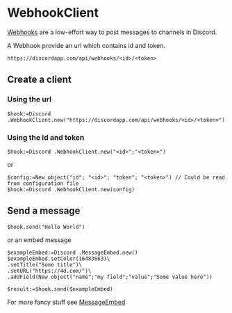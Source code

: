 <!-- Type here your summary -->
# WebhookClient

[Webhooks](https://discordapp.com/developers/docs/resources/webhook) are a low-effort way to post messages to channels in Discord.

A Webhook provide an url which contains id and token.

```
https://discordapp.com/api/webhooks/<id>/<token>
```

## Create a client

### Using the url

```4d
$hook:=Discord .WebhookClient.new("https://discordapp.com/api/webhooks/<id>/<token>")
```

### Using the id and token

```4d
$hook:=Discord .WebhookClient.new("<id>";"<token>")
```

or

```4d
$config:=New object("id"; "<id>"; "token"; "<token>") // Could be read from configuration file
$hook:=Discord .WebhookClient.new(config)
```

## Send a message

```4d
$hook.send("Hello World")
```

or an embed message

```4d
$exampleEmbed:=Discord .MessageEmbed.new()
$exampleEmbed.setColor(16483663)\
.setTitle("Some title")\
.setURL("https://4d.com/")\
.addField(New object("name";"my field";"value";"Some value here"))

$result:=$hook.send($exampleEmbed)
```

For more fancy stuff see [MessageEmbed](MessageEmbed.md)

